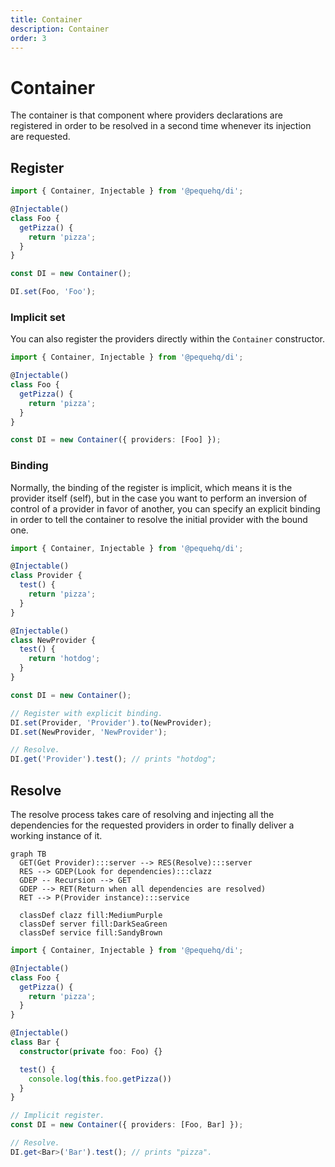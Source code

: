 ```yaml
---
title: Container
description: Container
order: 3
---
```


# Container

The container is that component where providers declarations are registered in order to be resolved in a second time 
whenever its injection are requested.

## Register

```typescript
import { Container, Injectable } from '@pequehq/di';

@Injectable()
class Foo {
  getPizza() {
    return 'pizza';
  }
}

const DI = new Container();

DI.set(Foo, 'Foo');
```

### Implicit set

You can also register the providers directly within the `Container` constructor.

```typescript
import { Container, Injectable } from '@pequehq/di';

@Injectable()
class Foo {
  getPizza() {
    return 'pizza';
  }
}

const DI = new Container({ providers: [Foo] });
```

### Binding

Normally, the binding of the register is implicit, which means it is the provider itself (self), but in the case you
want to perform an inversion of control of a provider in favor of another, you can specify an explicit binding in order
to tell the container to resolve the initial provider with the bound one.

```typescript
import { Container, Injectable } from '@pequehq/di';

@Injectable()
class Provider {
  test() {
    return 'pizza';
  }
}

@Injectable()
class NewProvider {
  test() {
    return 'hotdog';
  }
}

const DI = new Container();

// Register with explicit binding.
DI.set(Provider, 'Provider').to(NewProvider);
DI.set(NewProvider, 'NewProvider');

// Resolve.
DI.get('Provider').test(); // prints "hotdog";
```

## Resolve

The resolve process takes care of resolving and injecting all the dependencies for the requested providers in order to
finally deliver a working instance of it.

```mermaid
graph TB
  GET(Get Provider):::server --> RES(Resolve):::server
  RES --> GDEP(Look for dependencies):::clazz
  GDEP -- Recursion --> GET
  GDEP --> RET(Return when all dependencies are resolved)
  RET --> P(Provider instance):::service
  
  classDef clazz fill:MediumPurple
  classDef server fill:DarkSeaGreen
  classDef service fill:SandyBrown  
```

```typescript
import { Container, Injectable } from '@pequehq/di';

@Injectable()
class Foo {
  getPizza() {
    return 'pizza';
  }
}

@Injectable()
class Bar {
  constructor(private foo: Foo) {}

  test() {
    console.log(this.foo.getPizza())
  }
}

// Implicit register.
const DI = new Container({ providers: [Foo, Bar] });

// Resolve.
DI.get<Bar>('Bar').test(); // prints "pizza".
```

